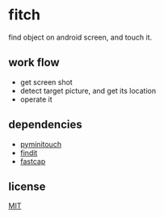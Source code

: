 # fitch

find object on android screen, and touch it.

## work flow

- get screen shot
- detect target picture, and get its location
- operate it

## dependencies

- [pyminitouch](https://github.com/williamfzc/pyminitouch)
- [findit](https://github.com/williamfzc/findit)
- [fastcap](https://github.com/williamfzc/fastcap)

## license

[MIT](LICENSE)
